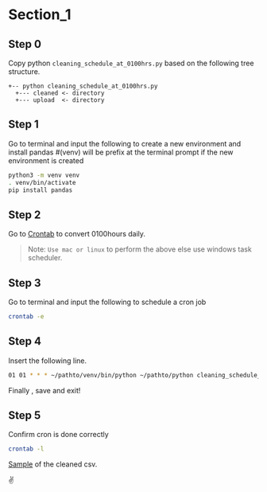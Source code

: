 # Section_1

## Step 0
Copy python `cleaning_schedule_at_0100hrs.py` based on the following tree structure.

```
+-- python cleaning_schedule_at_0100hrs.py
  +--- cleaned <- directory
  +--- upload  <- directory
```

## Step 1
Go to terminal and input the following to create a new environment and install pandas
#(venv) will be prefix at the terminal prompt if the new environment is created
```sh
python3 -m venv venv
. venv/bin/activate 
pip install pandas
```

## Step 2
Go to [Crontab](https://crontab.guru/#01_01_*_*_*) to convert 0100hours daily.

> Note: `Use mac or linux` to perform the above else use windows task scheduler.

## Step 3
Go to terminal and input the following to schedule a cron job
```sh
crontab -e
```
## Step 4
Insert the following line.

```sh
01 01 * * * ~/pathto/venv/bin/python ~/pathto/python cleaning_schedule_at_0100hrs.py
```
Finally , save and exit!

## Step 5
Confirm cron is done correctly
```sh
crontab -l
```

[Sample](https://github.com/andrewng88/dataeng_test/blob/master/Section_1/cleaned/dataset1.csv) of the cleaned csv.


:v:
